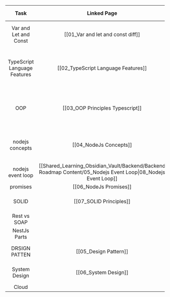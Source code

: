 
|             Task             |                                                  Linked Page                                                  |                   Local Articles                    |                                            Link                                             |     Status      |
| :--------------------------: | :-----------------------------------------------------------------------------------------------------------: | :-------------------------------------------------: | :-----------------------------------------------------------------------------------------: | :-------------: |
|    Var and Let and Const     |                                       [[01_Var and let and const diff]]                                       |   [[Var, Let, and Const – What's the Difference]]   |          https://www.freecodecamp.org/news/var-let-and-const-whats-the-difference/          |      Done       |
| TypeScript Language Features |                                      [[02_TypeScript Language Features]]                                      | [[Learn Object-Oriented Programming in TypeScript]] |     https://www.freecodecamp.org/news/learn-object-oriented-programming-in-typescript/      |      Done       |
|             OOP              |                                       [[03_OOP Principles Typescript]]                                        | [[Learn Object-Oriented Programming in TypeScript]] |     https://www.freecodecamp.org/news/learn-object-oriented-programming-in-typescript/      |   In Progress   |
|       nodejs concepts        |                                            [[04_NodeJs Concepts]]                                             |    [[How does NodeJS handle multiple requests]]     | https://medium.com/@kumuthini.program/how-does-nodejs-handle-multiple-requests-97a2b094e762 |      Done       |
|      nodejs event loop       | [[Shared_Learning_Obsidian_Vault/Backend/Backend Roadmap Content/05_Nodejs Event Loop\|08_Nodejs Event Loop]] |                                                     |                                                                                             |                 |
|           promises           |                                            [[06_NodeJs Promises]]                                             |                                                     |                                                                                             |                 |
|            SOLID             |                                            [[07_SOLID Principles]]                                            |                                                     |                                                                                             | Not Started Yet |
|         Rest vs SOAP         |                                                                                                               |                                                     |                                                                                             |                 |
|         NestJs Parts         |                                                                                                               |                                                     |                                                                                             |                 |
|        DRSIGN PATTEN         |                                             [[05_Design Pattern]]                                             |                                                     |                                                                                             | Not Started Yet |
|        System Design         |                                             [[06_System Design]]                                              |                                                     |                                                                                             | Not Started Yet |
|            Cloud             |                                                                                                               |                                                     |                                                                                             |                 |
